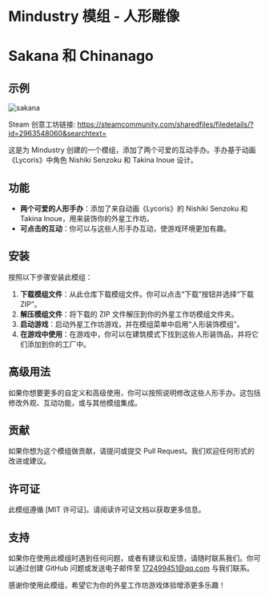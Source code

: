 # Mindustry 模组 - 人形雕像

# Sakana 和 Chinanago

## 示例

<img src="https://user-images.githubusercontent.com/77377005/232402315-eac6ef09-43a0-4d87-9c9b-4cc6d68ada86.gif" alt="sakana" />

Steam 创意工坊链接: https://steamcommunity.com/sharedfiles/filedetails/?id=2963548060&searchtext=

这是为 Mindustry 创建的一个模组，添加了两个可爱的互动手办。手办基于动画《Lycoris》中角色 Nishiki Senzoku 和 Takina Inoue 设计。

## 功能

- **两个可爱的人形手办**：添加了来自动画《Lycoris》的 Nishiki Senzoku 和 Takina Inoue，用来装饰你的外星工作坊。
- **可点击的互动**：你可以与这些人形手办互动，使游戏环境更加有趣。

## 安装

按照以下步骤安装此模组：

1. **下载模组文件**：从此仓库下载模组文件。你可以点击“下载”按钮并选择“下载 ZIP”。
2. **解压模组文件**：将下载的 ZIP 文件解压到你的外星工作坊模组文件夹。
3. **启动游戏**：启动外星工作坊游戏，并在模组菜单中启用“人形装饰模组”。
4. **在游戏中使用**：在游戏中，你可以在建筑模式下找到这些人形装饰品，并将它们添加到你的工厂中。

## 高级用法

如果你想要更多的自定义和高级使用，你可以按照说明修改这些人形手办。这包括修改外观、互动功能，或与其他模组集成。

## 贡献

如果你想为这个模组做贡献，请提问或提交 Pull Request。我们欢迎任何形式的改进或建议。

## 许可证

此模组遵循 [MIT 许可证]。请阅读许可证文档以获取更多信息。

## 支持

如果你在使用此模组时遇到任何问题，或者有建议和反馈，请随时联系我们。你可以通过创建 GitHub 问题或发送电子邮件至 172499451@qq.com 与我们联系。

感谢你使用此模组，希望它为你的外星工作坊游戏体验增添更多乐趣！